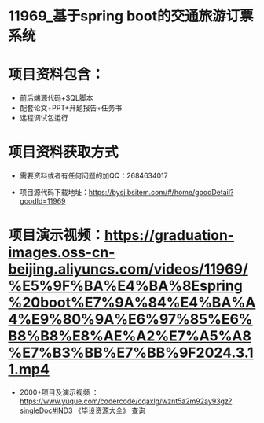 
 #  11969_基于spring boot的交通旅游订票系统
 
 #  项目资料包含：
 *  前后端源代码+SQL脚本
 *  配套论文+PPT+开题报告+任务书
 *  远程调试包运行

 #  项目资料获取方式
 *  需要资料或者有任何问题的加QQ：2684634017

 *  项目源代码下载地址：https://bysj.bsitem.com/#/home/goodDetail?goodId=11969
   
 #  项目演示视频：https://graduation-images.oss-cn-beijing.aliyuncs.com/videos/11969/%E5%9F%BA%E4%BA%8Espring%20boot%E7%9A%84%E4%BA%A4%E9%80%9A%E6%97%85%E6%B8%B8%E8%AE%A2%E7%A5%A8%E7%B3%BB%E7%BB%9F2024.3.11.mp4
          
 *  2000+项目及演示视频 ：https://www.yuque.com/codercode/cqaxlg/wznt5a2m92ay93gz?singleDoc#lND3 《毕设资源大全》
   查询

